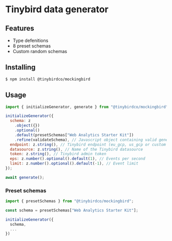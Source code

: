 # Tinybird data generator

## Features

- Type defenitions
- 8 preset schemas
- Custom random schemas

## Installing

```bash
$ npm install @tinybirdco/mockingbird
```

## Usage

```js
import { initializeGenerator, generate } from "@tinybirdco/mockingbird";

initializeGenerator({
  schema: z
    .object({})
    .optional()
    .default(presetSchemas["Web Analytics Starter Kit"])
    .refine(validateSchema), // Javascript object containing valid generator schema
  endpoint: z.string(), // Tinybird endpoint (eu_gcp, us_gcp or custom one)
  datasource: z.string(), // Name of the Tinybird datasource
  token: z.string(), // Tinybird admin token
  eps: z.number().optional().default(1), // Events per second
  limit: z.number().optional().default(-1), // Event limit
});

await generate();
```

### Preset schemas

```js
import { presetSchemas } from "@tinybirdco/mockingbird";

const schema = presetSchemas["Web Analytics Starter Kit"];

initializeGenerator({
  schema,
  ...
})

```
